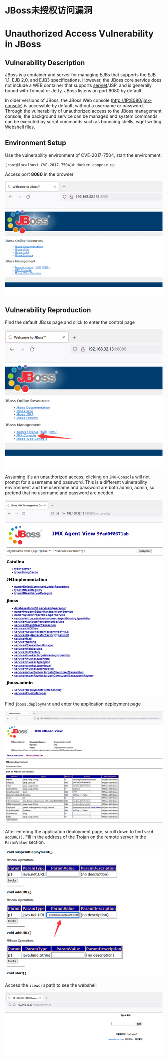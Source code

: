 # JBoss未授权访问漏洞

# Unauthorized Access Vulnerability in JBoss

## Vulnerability Description

JBoss is a container and server for managing EJBs that supports the EJB 1.1, EJB 2.0, and EJB3 specifications. However, the JBoss core service does not include a WEB container that supports [servlet](https://so.csdn.net/so/search?q=servlet&spm=1001.2101.3001.7020)/JSP, and is generally bound with Tomcat or Jetty. JBoss listens on port 8080 by default.

In older versions of JBoss, the JBoss Web console ([http://IP:8080/jmx-console](http://ip:8080/jmx-console)) is accessible by default, without a username or password. Through the vulnerability of unauthorized access to the JBoss management console, the background service can be managed and system commands can be executed by script commands such as bouncing shells, wget writing Webshell files.

## Environment Setup

Use the vulnerability environment of CVE-2017-7504, start the environment:

```
[root@localhost CVE-2017-7504]# docker-compose up
```

Access port **8080** in the browser

![image-20220519164112458](../../.gitbook/assets/image-20220519164112458.png)

## Vulnerability Reproduction

Find the default JBoss page and click to enter the control page

![image-20220519164128954](../../.gitbook/assets/image-20220519164128954.png)

Assuming it's an unauthorized access, clicking on `JMX-Console` will not prompt for a username and password. This is a different vulnerability environment and the username and password are both admin, admin, so pretend that no username and password are needed.

![image-20220519164230508](../../.gitbook/assets/image-20220519164230508.png)

Find `jboss.deployment` and enter the application deployment page

![image-20220519164333567](../../.gitbook/assets/image-20220519164333567.png)

After entering the application deployment page, scroll down to find `void addURL()`. Fill in the address of the Trojan on the remote server in the `ParamValue` section.

![image-20220519164708691](../../.gitbook/assets/image-20220519164708691.png)

Access the `iceword` path to see the webshell

![image-20220519165050177](../../.gitbook/assets/image-20220519165050177.png)

